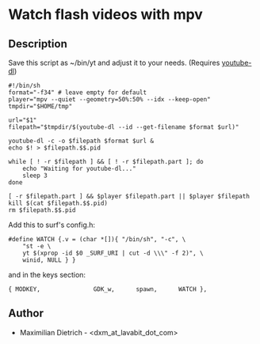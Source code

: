 Watch flash videos with mpv
===========================

Description
-----------

Save this script as ~/bin/yt and adjust it to your needs. (Requires [youtube-dl](https://rg3.github.io/youtube-dl/))


	#!/bin/sh
	format="-f34" # leave empty for default
	player="mpv --quiet --geometry=50%:50% --idx --keep-open"
	tmpdir="$HOME/tmp"
	
	url="$1"
	filepath="$tmpdir/$(youtube-dl --id --get-filename $format $url)"
	
	youtube-dl -c -o $filepath $format $url &
	echo $! > $filepath.$$.pid
	
	while [ ! -r $filepath ] && [ ! -r $filepath.part ]; do 
		echo "Waiting for youtube-dl..."
		sleep 3
	done
	
	[ -r $filepath.part ] && $player $filepath.part || $player $filepath
	kill $(cat $filepath.$$.pid)
	rm $filepath.$$.pid


Add this to surf's config.h:


	#define WATCH {.v = (char *[]){ "/bin/sh", "-c", \
		"st -e \
		yt $(xprop -id $0 _SURF_URI | cut -d \\\" -f 2)", \
		winid, NULL } }


and in the keys section:


	{ MODKEY,               GDK_w,      spawn,      WATCH },


Author
------
* Maximilian Dietrich - <dxm_at_lavabit_dot_com>
